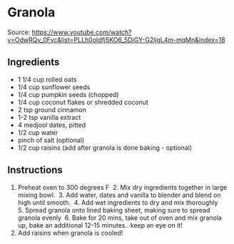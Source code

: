 # Granola

Source: https://www.youtube.com/watch?v=OdwRQv_0Fvc&list=PLLh0oIdfj5KO6_5DiGY-G2ljgL4m-mqMn&index=18

## Ingredients
* 1 1/4 cup rolled oats 
* 1/4 cup sunflower seeds 
* 1/4 cup pumpkin seeds (chopped) 
* 1/4 cup coconut flakes or shredded coconut
* 2 tsp ground cinnamon 
* 1-2 tsp vanilla extract 
* 4 medjool dates, pitted 
* 1/2 cup water 
* pinch of salt (optional) 
* 1/2 cup raisins (add after granola is done baking - optional) 

## Instructions
1. Preheat oven to 300 degrees F 
2. Mix dry ingredients together in large mixing bowl. 
3. Add water, dates and vanilla to blender and blend on high until smooth. 
4. Add wet ingredients to dry and mix thoroughly 
5. Spread granola onto lined baking sheet, making sure to spread granola evenly 
6. Bake for 20 mins, take out of oven and mix granola up, bake an additional 12-15 minutes.. keep an eye on it! 
7. Add raisins when granola is cooled!
